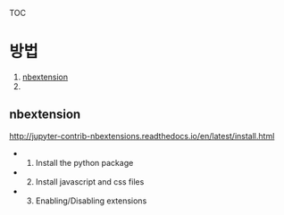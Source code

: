 TOC

# 방법
1. [nbextension](#nbextension)
2.


## nbextension
http://jupyter-contrib-nbextensions.readthedocs.io/en/latest/install.html

- 1. Install the python package
- 2. Install javascript and css files
- 3. Enabling/Disabling extensions

## 